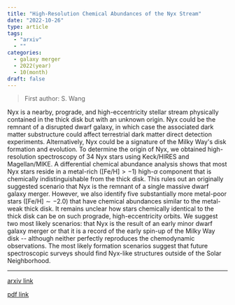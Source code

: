 ```yaml
---
title: "High-Resolution Chemical Abundances of the Nyx Stream"
date: "2022-10-26"
type: article
tags:
  - "arxiv"
  - ""
categories:
  - galaxy merger
  - 2022(year)
  - 10(month)
draft: false
---
```


> First author: S. Wang

 Nyx is a nearby, prograde, and high-eccentricity stellar stream physically
contained in the thick disk but with an unknown origin. Nyx could be the
remnant of a disrupted dwarf galaxy, in which case the associated dark matter
substructure could affect terrestrial dark matter direct detection experiments.
Alternatively, Nyx could be a signature of the Milky Way's disk formation and
evolution. To determine the origin of Nyx, we obtained high-resolution
spectroscopy of 34 Nyx stars using Keck/HIRES and Magellan/MIKE. A differential
chemical abundance analysis shows that most Nyx stars reside in a metal-rich
($\mbox{[Fe/H]} > -1$) high-$\alpha$ component that is chemically
indistinguishable from the thick disk. This rules out an originally suggested
scenario that Nyx is the remnant of a single massive dwarf galaxy merger.
However, we also identify five substantially more metal-poor stars
($\mbox{[Fe/H]} \sim -2.0$) that have chemical abundances similar to the
metal-weak thick disk. It remains unclear how stars chemically identical to the
thick disk can be on such prograde, high-eccentricity orbits. We suggest two
most likely scenarios: that Nyx is the result of an early minor dwarf galaxy
merger or that it is a record of the early spin-up of the Milky Way disk --
although neither perfectly reproduces the chemodynamic observations. The most
likely formation scenarios suggest that future spectroscopic surveys should
find Nyx-like structures outside of the Solar Neighborhood.

---
[arxiv link](http://arxiv.org/abs/2210.15013v1)

[pdf link](http://arxiv.org/pdf/2210.15013v1)